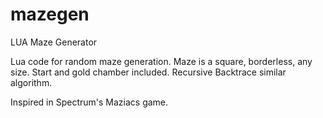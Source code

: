 # mazegen
LUA Maze Generator

Lua code for random maze generation.
Maze is a square, borderless, any size.
Start and gold chamber included.
Recursive Backtrace similar algorithm.

Inspired in Spectrum's Maziacs game.

